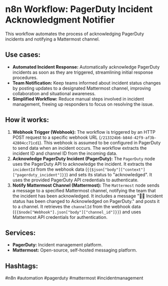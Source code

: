 # n8n Workflow: PagerDuty Incident Acknowledgment Notifier

This workflow automates the process of acknowledging PagerDuty incidents and notifying a Mattermost channel.

## Use cases:

- **Automated Incident Response:** Automatically acknowledge PagerDuty incidents as soon as they are triggered, streamlining initial response procedures.
- **Team Notification:**  Keep teams informed about incident status changes by posting updates to a designated Mattermost channel, improving collaboration and situational awareness.
- **Simplified Workflow:** Reduce manual steps involved in incident management, freeing up responders to focus on resolving the issue.

## How it works:

1.  **Webhook Trigger (Webhook):**  The workflow is triggered by an HTTP POST request to a specific webhook URL (`/213324b6-b84d-42f9-af3b-42804cc71cd1`). This webhook is assumed to be configured in PagerDuty to send data when an incident occurs. The workflow extracts the incident ID and channel ID from the incoming data.
2.  **Acknowledge PagerDuty Incident (PagerDuty):** The `PagerDuty` node uses the PagerDuty API to acknowledge the incident.  It extracts the `incidentId` from the webhook data  (`{{$json["body"]["context"]["pagerduty_incident"]}}`) and sets its status to "acknowledged". It uses the provided PagerDuty API credentials to authenticate.
3.  **Notify Mattermost Channel (Mattermost):**  The `Mattermost` node sends a message to a specified Mattermost channel, notifying the team that the incident has been acknowledged. It includes a message "💪🏼 Incident status has been changed to Acknowledged on PagerDuty." and posts it to a channel. It retrieves the `channelId` from the webhook data (`{{$node["Webhook"].json["body"]["channel_id"]}}`) and uses Mattermost API credentials for authentication.

## Services:

-   **PagerDuty:** Incident management platform.
-   **Mattermost:**  Open-source, self-hosted messaging platform.

## Hashtags:

#n8n #automation #pagerduty #mattermost #incidentmanagement
